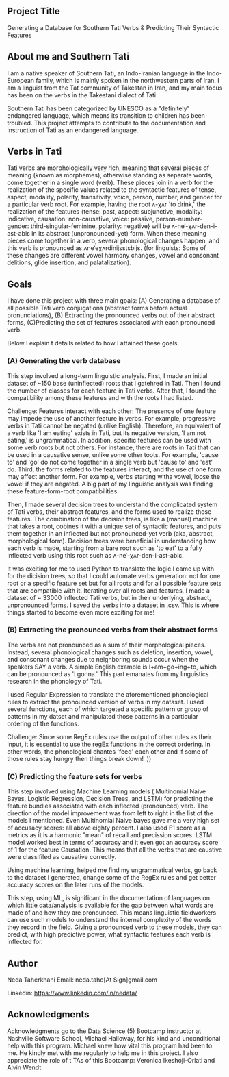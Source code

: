 ## Project Title
Generating a Database for Southern Tati Verbs & Predicting Their Syntactic Features 

## About me and Southern Tati
I am a native speaker of Southern Tati, an Indo-Iranian language in the Indo-European family, which is mainly spoken in the northwestern parts of Iran. I am a linguist from the Tat community of Takestan in Iran, and my main focus has been on the verbs in the Takestani dialect of Tati. 

Southern Tati has been categorized by UNESCO as a "definitely" endangered language, which means its transition to children has been troubled. This project attempts to contribute to the documentation and instruction of Tati as an endangered language.

## Verbs in Tati
Tati verbs are morphologically very rich, meaning that several pieces of meaning (known as morphemes), otherwise standing as separate words, come together in a single word (verb). These pieces join in a verb for the realization of the specific values related to the syntactic features of tense, aspect, modality, polarity, transitivity, voice, person, number, and gender for a particular verb root. For example, having the root ʌ-χʌr 'to drink,' the realization of the features {tense: past, aspect: subjunctive, modality: indicative, causation: non-causative, voice: passive, person-number-gender: third-singular-feminine, polarity: negative} will be ʌ-neˈ-χʌr-den-i-ast-abiɛ in its abstract (unpronounced-yet) form. When these meaning pieces come together in a verb, several phonological changes happen, and this verb is pronounced as ʌneˈeχʌrdinijɛstɛbijɛ. (for linguists: Some of these changes are different vowel harmony changes, vowel and consonant delitions, glide insertion, and palatalization). 

## Goals
I have done this project with three main goals:
(A) Generating a database of all possible Tati verb conjugations (abstract forms before actual pronunciations),
(B) Extracting the pronounced verbs out of their abstract forms,
(C)Predicting the set of features associated with each pronounced verb. 

Below I explain t details related to how I attained these goals.


### (A) Generating the verb database
This step involved a long-term linguistic analysis. First, I made an initial dataset of ~150 base (uninflected) roots that I gatehred in Tati. Then I found the number of classes for each feature in Tati verbs. After that, I found the compatibility among these features and with the roots I had listed. 

Challenge: Features interact with each other: The presence of one feature may impede the use of another feature in verbs. For example, progressive verbs in Tati cannot be negated (unlike English). Therefore, an equivalent of a verb like 'I am eating' exists in Tati, but its negative version, 'I am not eating,' is ungrammatical. In addition, specific features can be used with some verb roots but not others. For instance, there are roots in Tati that can be used in a causative sense, unlike some other toots. For example, 'cause to' and 'go' do not come together in a single verb but 'cause to' and 'eat' do. Third, the forms related to the features interact, and the use of one form may affect another form. For example, verbs starting witha vowel, loose the vowel if they are negated. A big part of my linguistic analysis was finding these feature-form-root compatibilities. 

Then, I made several decision trees to understand the complicated system of Tati verbs, their abstract features, and the forms used to realize those features. The combination of the decision trees, is like a (manual) machine that takes a root, cobines it with a unique set of syntactic features, and puts them together in an inflected but not pronounced-yet verb (aka, abstract, morphological form). Decision trees were beneficial in understanding how each verb is made, starting from a bare root such as 'to eat' to a fully inflected verb using this root such as ʌ-neˈ-χʌr-den-i-ast-abiɛ. 

It was exciting for me to used Python to translate the logic I came up with for the dicision trees, so that I could automate verbs generation: not for one root or a specific feature set but for all roots and for all possible feature sets that are compatible with it. Iterating over all roots and features, I made a dataset of ~ 33000 inflected Tati verbs, but in their underlying, abstract, unpronounced forms. I saved the verbs into a dataset in .csv. This is where things started to become even more exciting for me!


### (B) Extracting the pronounced verbs from their abstract forms
The verbs are not pronounced as a sum of their morphological pieces. Instead, several phonological changes such as deletion, insertion, vowel, and consonant changes due to neighboring sounds occur when the speakers SAY a verb. A simple English example is I+am+go+ing+to, which can be pronounced as 'I gonna.' This part emanates from my linguistics research in the phonology of Tati. 

I used Regular Expression to translate the aforementioned phonological rules to extract the pronounced version of verbs in my dataset. I used several functions, each of which targeted a specific pattern or group of patterns in my datset and manipulated those patterns in a particular ordering of the functions. 

Challenge: Since some RegEx rules use the output of other rules as their input, it is essential to use the regEx functions in the correct ordering. In other words, the phonological chantes 'feed' each other and if some of those rules stay hungry then things break down! :))

### (C) Predicting the feature sets for verbs

This step involved using Machine Learning models ( Multinomial Naive Bayes, Logistic Regression, Decision Trees, and LSTM) for predicting the feature bundles associated with each inflected (pronounced) verb. The direction of the model improvement was from left to right in the list of the models I mentioned. Even Multinomial Naive bayes gave me a very high set of accusacy scores: all above eighty percent. I also used F1 score as a metrics as it is a harmonic "mean" of recall and precission scores. LSTM model worked best in terms of accuracy and it even got an accuracy score of 1 for the feature Causation. This means that all the verbs that are caustive were classifiled as causative correctly. 

Using machine learning, helped me find my ungrammatical verbs, go back to the dataset I generated, change some of the RegEx rules and get better accuracy scores on the later runs of the models. 


This step, using ML, is significant in the documentation of languages on which little data/analysis is available for the gap between what words are made of and how they are pronounced. This means linguistic fieldworkers can use such models to understand the internal complexity of the words they record in the field. Giving a pronounced verb to these models, they can predict, with high predictive power, what syntactic features each verb is inflected for. 

## Author

Neda Taherkhani
Email: neda.tahe[At Sign]gmail.com

Linkedin: https://www.linkedin.com/in/nedata/ 

## Acknowledgments

Acknowledgments go to the Data Science (5) Bootcamp instructor at Nashville Software School, Michael Halloway, for his kind and unconditional help with this program. Michael knew how vital this program had been to me. He kindly met with me regularly to help me in this project. I also appreciate the role of t TAs of this Bootcamp: Veronica Ikeshoji-Orlati and Alvin Wendt.
